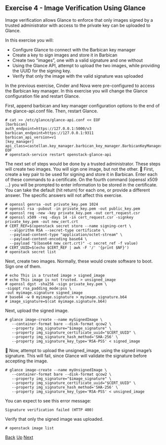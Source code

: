 ## Exercise 4 - Image Verification Using Glance
Image verification allows Glance to enforce that only images signed by a trusted administrator with access to the private key can be uploaded to Glance.

In this exercise you will:
- Configure Glance to connect with the Barbican key manager
- Create a key to sign images and store it in Barbican
- Create two “images”, one with a valid signature and one without
- Using the Glance API, attempt to upload the two images, while providing the UUID for the signing key.
- Verify that only the image with the valid signature was uploaded

In the previous exercise, Cinder and Nova were pre-configured to access the Barbican key manager.  In this exercise you will change the Glance configuration file and restart Glance.

First, append barbican and key manager configuration options to the end of the glance-api.conf file.  Then, restart Glance.

    # cat >> /etc/glance/glance-api.conf << EOF
    [barbican]
    auth_endpoint=https://127.0.0.1:5000/v3
    barbican_endpoint=https://127.0.0.1:9311
    barbican_api_version=v1
    [key_manager]
    api_class=castellan.key_manager.barbican_key_manager.BarbicanKeyManager
    EOF
    # openstack-service restart openstack-glance-api

The next set of steps would be done by a trusted administrator.  These steps will create two images.  You will sign one image, but not the other.

First, create a key pair to be used for signing and store it in Barbican.  Enter each of these commands to a certificate.  On the fourth command (openssl x509 …) you will be prompted to enter information to be stored in the certificate.  You can take the default (hit return) for each one, or provide a different answer.  The specific answers will not affect this exercise.

    # openssl genrsa -out private_key.pem 1024
    # openssl rsa -pubout -in private_key.pem -out public_key.pem
    # openssl req -new -key private_key.pem -out cert_request.csr
    # openssl x509 -req -days 14 -in cert_request.csr -signkey private_key.pem -out new_cert.crt
    # CERT_REF=$(openstack secret store --name signing-cert \
      --algorithm RSA --secret-type certificate \
      --payload-content-type "application/octet-stream" \
      --payload-content-encoding base64 \
      --payload "$(base64 new_cert.crt)" -c secret_ref -f value)
    # CERT_UUID=$(echo $CERT_REF | awk -F '/' '{print $NF}')
    # openstack secret list

Next, create two images.  Normally, these would create software to boot.  Sign one of them.

    # echo This is a trusted image > signed_image
    # echo This image is not trusted. > unsigned_image
    # openssl dgst -sha256 -sign private_key.pem \
    -sigopt rsa_padding_mode:pss \
    -out myimage.signature signed_image
    # base64 -w 0 myimage.signature > myimage.signature.b64
    # image_signature=$(cat myimage.signature.b64)

Next, upload the signed image.

    # glance image-create --name mySignedImage \
       --container-format bare --disk-format qcow2 \
       --property img_signature="$image_signature" \
       --property img_signature_certificate_uuid="$CERT_UUID" \
       --property img_signature_hash_method='SHA-256' \
       --property img_signature_key_type='RSA-PSS' < signed_image

Now, attempt to upload the unsigned_image, using the signed image’s signature.  This will fail, since Glance will validate the signature before accepting the image.

    # glance image-create --name myUnsignedImage \
       --container-format bare --disk-format qcow2 \
       --property img_signature="$image_signature" \
       --property img_signature_certificate_uuid="$CERT_UUID" \
       --property img_signature_hash_method='SHA-256' \
       --property img_signature_key_type='RSA-PSS' < unsigned_image

You can expect to see this error message:

    Signature verification failed (HTTP 400)

Verify that only the signed image was uploaded.

    # openstack image list


[Back](Exercise_03_Encrypted_Volumes.md) [Up](../README.md) [Next](Exercise_05_Secret_Containers.md)
